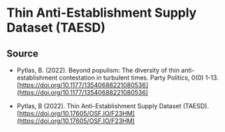 # Thin Anti-Establishment Supply Dataset (TAESD)

## Source

+ Pytlas, B. (2022). Beyond populism: The diversity of thin anti-establishment contestation in turbulent times. Party Politics, 0(0) 1-13. [https://doi.org/10.1177/13540688221080536](https://doi.org/10.1177/13540688221080536) 

+ Pytlas, B (2022). Thin Anti-Establishment Supply Dataset (TAESD). [https://doi.org/10.17605/OSF.IO/F23HM](https://doi.org/10.17605/OSF.IO/F23HM)